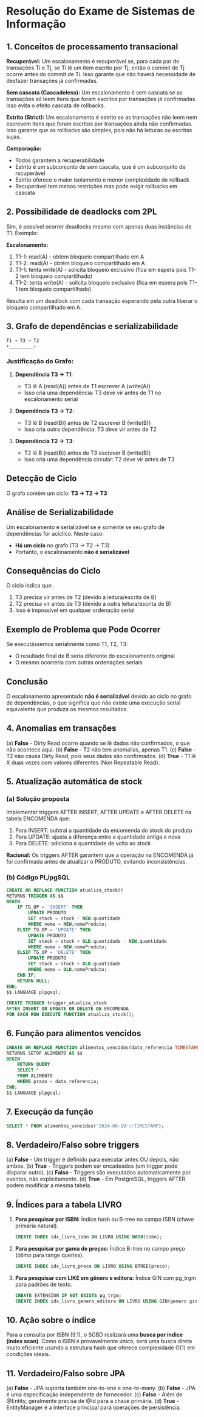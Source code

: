 # Resolução do Exame de Sistemas de Informação

## 1. Conceitos de processamento transacional

**Recuperável:** Um escalonamento é recuperável se, para cada par de transações Ti e Tj, se Ti lê um item escrito por Tj, então o commit de Tj ocorre antes do commit de Ti. Isso garante que não haverá necessidade de desfazer transações já confirmadas.

**Sem cascata (Cascadeless):** Um escalonamento é sem cascata se as transações só leem itens que foram escritos por transações já confirmadas. Isso evita o efeito cascata de rollbacks.

**Estrito (Strict):** Um escalonamento é estrito se as transações não leem nem escrevem itens que foram escritos por transações ainda não confirmadas. Isso garante que os rollbacks são simples, pois não há leituras ou escritas sujas.

**Comparação:**
- Todos garantem a recuperabilidade
- Estrito é um subconjunto de sem cascata, que é um subconjunto de recuperável
- Estrito oferece o maior isolamento e menor complexidade de rollback
- Recuperável tem menos restrições mas pode exigir rollbacks em cascata

## 2. Possibilidade de deadlocks com 2PL

Sim, é possível ocorrer deadlocks mesmo com apenas duas instâncias de T1. Exemplo:

**Escalonamento:**
1. T1-1: read(A) - obtém bloqueio compartilhado em A
2. T1-2: read(A) - obtém bloqueio compartilhado em A
3. T1-1: tenta write(A) - solicita bloqueio exclusivo (fica em espera pois T1-2 tem bloqueio compartilhado)
4. T1-2: tenta write(A) - solicita bloqueio exclusivo (fica em espera pois T1-1 tem bloqueio compartilhado)

Resulta em um deadlock com cada transação esperando pela outra liberar o bloqueio compartilhado em A.

## 3. Grafo de dependências e serializabilidade

```
T1 → T3 → T2
↑_________↓
```

### Justificação do Grafo:

1. **Dependência T3 → T1**:
   - T3 lê A (read(A)) antes de T1 escrever A (write(A))
   - Isso cria uma dependência: T3 deve vir antes de T1 no escalonamento serial

2. **Dependência T3 → T2**:
   - T3 lê B (read(B)) antes de T2 escrever B (write(B))
   - Isso cria outra dependência: T3 deve vir antes de T2

3. **Dependência T2 → T3**:
   - T2 lê B (read(B)) antes de T3 escrever B (write(B))
   - Isso cria uma dependência circular: T2 deve vir antes de T3

## Detecção de Ciclo

O grafo contém um ciclo: **T3 → T2 → T3**

## Análise de Serializabilidade

Um escalonamento é serializável se e somente se seu grafo de dependências for acíclico. Neste caso:

- **Há um ciclo** no grafo (T3 → T2 → T3)
- Portanto, o escalonamento **não é serializável**

## Consequências do Ciclo

O ciclo indica que:
1. T3 precisa vir antes de T2 (devido à leitura/escrita de B)
2. T2 precisa vir antes de T3 (devido à outra leitura/escrita de B)
3. Isso é impossível em qualquer ordenação serial

## Exemplo de Problema que Pode Ocorrer

Se executássemos serialmente como T1, T2, T3:
- O resultado final de B seria diferente do escalonamento original
- O mesmo ocorreria com outras ordenações seriais

## Conclusão

O escalonamento apresentado **não é serializável** devido ao ciclo no grafo de dependências, o que significa que não existe uma execução serial equivalente que produza os mesmos resultados.

## 4. Anomalias em transações

(a) **False** - Dirty Read ocorre quando se lê dados não confirmados, o que não acontece aqui.
(b) **False** - T2 não tem anomalias, apenas T1.
(c) **False** - T2 não causa Dirty Read, pois seus dados são confirmados.
(d) **True** - T1 lê X duas vezes com valores diferentes (Non Repeatable Read).

## 5. Atualização automática de stock

### (a) Solução proposta

Implementar triggers AFTER INSERT, AFTER UPDATE e AFTER DELETE na tabela ENCOMENDA que:
1. Para INSERT: subtrai a quantidade da encomenda do stock do produto
2. Para UPDATE: ajusta a diferença entre a quantidade antiga e nova
3. Para DELETE: adiciona a quantidade de volta ao stock

**Racional:** Os triggers AFTER garantem que a operação na ENCOMENDA já foi confirmada antes de atualizar o PRODUTO, evitando inconsistências.

### (b) Código PL/pgSQL

```sql
CREATE OR REPLACE FUNCTION atualiza_stock()
RETURNS TRIGGER AS $$
BEGIN
    IF TG_OP = 'INSERT' THEN
        UPDATE PRODUTO 
        SET stock = stock - NEW.quantidade
        WHERE nome = NEW.nomeProduto;
    ELSIF TG_OP = 'UPDATE' THEN
        UPDATE PRODUTO
        SET stock = stock + OLD.quantidade - NEW.quantidade
        WHERE nome = NEW.nomeProduto;
    ELSIF TG_OP = 'DELETE' THEN
        UPDATE PRODUTO
        SET stock = stock + OLD.quantidade
        WHERE nome = OLD.nomeProduto;
    END IF;
    RETURN NULL;
END;
$$ LANGUAGE plpgsql;

CREATE TRIGGER trigger_atualiza_stock
AFTER INSERT OR UPDATE OR DELETE ON ENCOMENDA
FOR EACH ROW EXECUTE FUNCTION atualiza_stock();
```

## 6. Função para alimentos vencidos

```sql
CREATE OR REPLACE FUNCTION alimentos_vencidos(data_referencia TIMESTAMP)
RETURNS SETOF ALIMENTO AS $$
BEGIN
    RETURN QUERY
    SELECT *
    FROM ALIMENTO
    WHERE prazo < data_referencia;
END;
$$ LANGUAGE plpgsql;
```

## 7. Execução da função

```sql
SELECT * FROM alimentos_vencidos('2024-06-19'::TIMESTAMP);
```

## 8. Verdadeiro/Falso sobre triggers

(a) **False** - Um trigger é definido para executar antes OU depois, não ambos.
(b) **True** - Triggers podem ser encadeados (um trigger pode disparar outro).
(c) **False** - Triggers são executados automaticamente por eventos, não explicitamente.
(d) **True** - Em PostgreSQL, triggers AFTER podem modificar a mesma tabela.

## 9. Índices para a tabela LIVRO

1. **Para pesquisar por ISBN:** Índice hash ou B-tree no campo ISBN (chave primária natural).
   ```sql
   CREATE INDEX idx_livro_isbn ON LIVRO USING HASH(isbn);
   ```

2. **Para pesquisar por gama de preços:** Índice B-tree no campo preço (ótimo para range queries).
   ```sql
   CREATE INDEX idx_livro_preco ON LIVRO USING BTREE(preco);
   ```

3. **Para pesquisar com LIKE em gênero e editora:** Índice GIN com pg_trgm para padrões de texto.
   ```sql
   CREATE EXTENSION IF NOT EXISTS pg_trgm;
   CREATE INDEX idx_livro_genero_editora ON LIVRO USING GIN(genero gin_trgm_ops, editora gin_trgm_ops);
   ```

## 10. Ação sobre o índice

Para a consulta por ISBN (9.1), o SGBD realizará uma **busca por índice (index scan)**. Como o ISBN é provavelmente único, será uma busca direta muito eficiente usando a estrutura hash que oferece complexidade O(1) em condições ideais.

## 11. Verdadeiro/Falso sobre JPA

(a) **False** - JPA suporta também one-to-one e one-to-many.
(b) **False** - JPA é uma especificação independente de fornecedor.
(c) **False** - Além de @Entity, geralmente precisa de @Id para a chave primária.
(d) **True** - EntityManager é a interface principal para operações de persistência.
